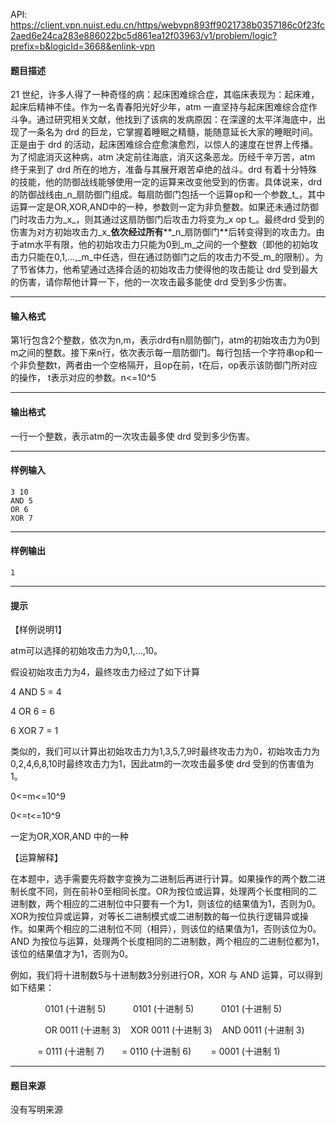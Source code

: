 API: https://client.vpn.nuist.edu.cn/https/webvpn893ff9021738b0357186c0f23fc2aed6e24ca283e886022bc5d861ea12f03963/v1/problem/logic?prefix=b&logicId=3668&enlink-vpn

#### 题目描述

21 世纪，许多人得了一种奇怪的病：起床困难综合症，其临床表现为：起床难，起床后精神不佳。作为一名青春阳光好少年，atm 一直坚持与起床困难综合症作斗争。通过研究相关文献，他找到了该病的发病原因：在深邃的太平洋海底中，出现了一条名为 drd 的巨龙，它掌握着睡眠之精髓，能随意延长大家的睡眠时间。正是由于 drd 的活动，起床困难综合症愈演愈烈，以惊人的速度在世界上传播。为了彻底消灭这种病，atm 决定前往海底，消灭这条恶龙。历经千辛万苦，atm 终于来到了 drd 所在的地方，准备与其展开艰苦卓绝的战斗。drd 有着十分特殊的技能，他的防御战线能够使用一定的运算来改变他受到的伤害。具体说来，drd 的防御战线由_n_扇防御门组成。每扇防御门包括一个运算op和一个参数_t_，其中运算一定是OR,XOR,AND中的一种，参数则一定为非负整数。如果还未通过防御门时攻击力为_x_，则其通过这扇防御门后攻击力将变为_x op t_。最终drd 受到的伤害为对方初始攻击力_x_**依次经过所有****_n_扇防御门**后转变得到的攻击力。由于atm水平有限，他的初始攻击力只能为0到_m_之间的一个整数（即他的初始攻击力只能在0,1,...,_m_中任选，但在通过防御门之后的攻击力不受_m_的限制）。为了节省体力，他希望通过选择合适的初始攻击力使得他的攻击能让 drd 受到最大的伤害，请你帮他计算一下，他的一次攻击最多能使 drd 受到多少伤害。

---

#### 输入格式

第1行包含2个整数，依次为n,m，表示drd有n扇防御门，atm的初始攻击力为0到m之间的整数。接下来n行，依次表示每一扇防御门。每行包括一个字符串op和一个非负整数t，两者由一个空格隔开，且op在前，t在后，op表示该防御门所对应的操作， t表示对应的参数。n<=10^5

---

#### 输出格式

一行一个整数，表示atm的一次攻击最多使 drd 受到多少伤害。

---

#### 样例输入
```
3 10
AND 5
OR 6
XOR 7 
```

---

#### 样例输出
```
1

```

---

#### 提示

【样例说明1】

atm可以选择的初始攻击力为0,1,...,10。

假设初始攻击力为4，最终攻击力经过了如下计算

4 AND 5 = 4

4 OR 6 = 6

6 XOR 7 = 1

类似的，我们可以计算出初始攻击力为1,3,5,7,9时最终攻击力为0，初始攻击力为0,2,4,6,8,10时最终攻击力为1，因此atm的一次攻击最多使 drd 受到的伤害值为1。

0<=m<=10^9

0<=t<=10^9  

一定为OR,XOR,AND 中的一种

【运算解释】

在本题中，选手需要先将数字变换为二进制后再进行计算。如果操作的两个数二进制长度不同，则在前补0至相同长度。OR为按位或运算，处理两个长度相同的二进制数，两个相应的二进制位中只要有一个为1，则该位的结果值为1，否则为0。XOR为按位异或运算，对等长二进制模式或二进制数的每一位执行逻辑异或操作。如果两个相应的二进制位不同（相异），则该位的结果值为1，否则该位为0。 AND 为按位与运算，处理两个长度相同的二进制数，两个相应的二进制位都为1，该位的结果值才为1，否则为0。

例如，我们将十进制数5与十进制数3分别进行OR，XOR 与 AND 运算，可以得到如下结果：

              0101 (十进制 5)           0101 (十进制 5)           0101 (十进制 5)

              OR 0011 (十进制 3)    XOR 0011 (十进制 3)    AND 0011 (十进制 3)

           = 0111 (十进制 7)       = 0110 (十进制 6)        = 0001 (十进制 1)

---

#### 题目来源

没有写明来源